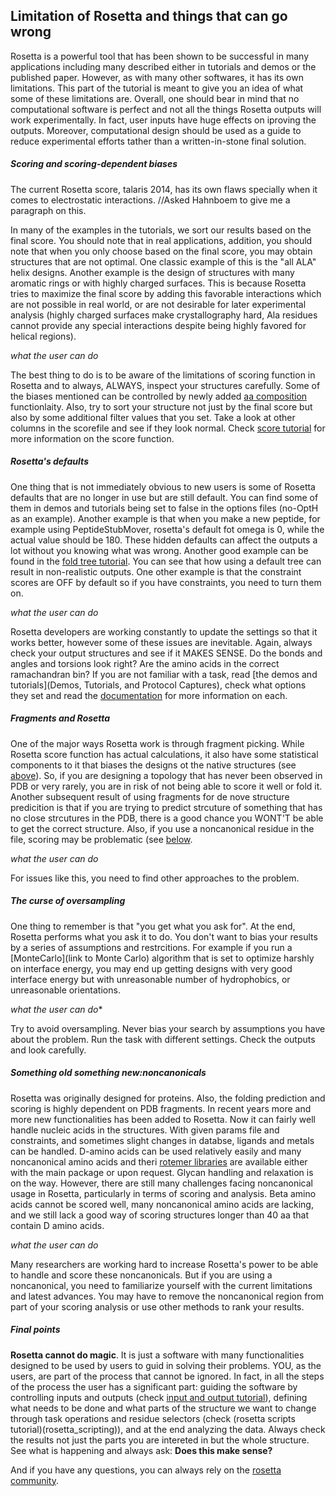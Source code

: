 ## Limitation of Rosetta and things that can go wrong

Rosetta is a powerful tool that has been shown to be successful in many applications including many described either in tutorials and demos or the published paper. However, as with many other softwares, it has its own limitations. This part of the tutorial is meant to give you an idea of what some of these limitations are. Overall, one should bear in mind that no computational software is perfect and not all the things Rosetta outputs will work experimentally. In fact, user inputs have huge effects on iproving the outputs. Moreover, computational design should be used as a guide to reduce experimental efforts tather than a written-in-stone final solution. 

##### Scoring and scoring-dependent biases

The current Rosetta score, talaris 2014, has its own flaws specially when it comes to electrostatic interactions. //Asked Hahnboem to give me a paragraph on this.

In many of the examples in the tutorials, we sort our results based on the final score. You should note that in real applications, addition, you should note that when you only choose based on the final score, you may obtain structures that are not optimal. One classic example of this is the "all ALA" helix designs. Another example is the design of structures with many aromatic rings or with highly charged surfaces. This is because Rosetta tries to maximize the final score by adding this favorable interactions which are not possible in real world, or are not desirable for later experimental analysis (highly charged surfaces make crystallography hard, Ala residues cannot provide any special interactions despite being highly favored for helical regions).

*what the user can do*

The best thing to do is to be aware of the limitations of scoring function in Rosetta and to always, ALWAYS, inspect your structures carefully. Some of the biases mentioned can be controlled by newly added [aa composition](https://www.rosettacommons.org/docs/latest/rosetta_basics/scoring/AACompositionEnergy) functionlaity. Also, try to sort your structure not just by the final score but also by some additional filter values that you set. Take a look at other columns in the scorefile and see if they look normal. Check [score tutorial](scoring) for more information on the score function.

##### Rosetta's defaults

One thing that is not immediately obvious to new users is some of Rosetta defaults that are no longer in use but are still default. You can find some of them in demos and tutorials being set to false in the options files (no-OptH as an example). Another example is that when you make a new peptide, for example using PeptideStubMover, rosetta's default fot omega is 0, while the actual value should be 180. These hidden defaults can affect the outputs a lot without you knowing what was wrong. Another good example can be found in the [fold tree tutorial](fold_tree.md). You can see that how using a default tree can result in non-realistic outputs. One other example is that the constraint scores are OFF by default so if you have constraints, you need to turn them on. 

*what the user can do*

Rosetta developers are working constantly to update the settings so that it works better, however some of these issues are inevitable. Again, always check your output structures and see if it MAKES SENSE. Do the bonds and angles and torsions look right? Are the amino acids in the correct ramachandran bin? If you are not familiar with a task, read [the demos and tutorials](Demos, Tutorials, and Protocol Captures), check what options they set and read the [documentation](https://www.rosettacommons.org/docs/latest/Home) for more information on each. 

##### Fragments and Rosetta

One of the major ways Rosetta work is through fragment picking. While Rosetta score function has actual calculations, it also have some statistical components to it that biases the designs ot the native structures (see [above]()). So, if you are designing a topology that has never been observed in PDB or very rarely, you are in risk of not being able to score it well or fold it. Another subsequent result of using fragments for de nove structure predicition is that if you are trying to predict strcuture of something that has no close strcutures in the PDB, there is a good chance you WONT'T be able to get the correct structure.
Also, if you use a noncanonical residue in the file, scoring may be problematic (see [below](#Soemthing_old_something_new:noncanonicals).

*what the user can do*

For issues like this, you need to find other approaches to the problem.

##### The curse of oversampling

One thing to remember is that "you get what you ask for". At the end, Rosetta performs what you ask it to do. You don't want to bias your results by a series of assumptions and restrcitions. For example if you run a [MonteCarlo](link to Monte Carlo) algorithm that is set to optimize harshly on interface energy, you may end up getting designs with very good interface energy but with unreasonable number of hydrophobics, or unreasonable orientations. 

*what the user can do**

Try to avoid oversampling. Never bias your search by assumptions you have about the problem. Run the task with different settings. Check the outputs and look carefully.

##### Something old something new:noncanonicals

Rosetta was originally designed for proteins. Also, the folding prediction and scoring is highly dependent on PDB fragments. In recent years more and more new functionalities has been added to Rosetta. Now it can fairly well handle nucleic acids in the structures. With given params file and constraints, and sometimes slight changes in databse, ligands and metals can be handled. D-amino acids can be used relatively easily and many noncanonical amino acids and theri [rotemer libraries](Optimizing_Sidechains_The_Packer) are available either with the main package or upon request. Glycan handling and relaxation is on the way. However, there are still many challenges facing noncanonical usage in Rosetta, particularly in terms of scoring and analysis. Beta amino acids cannot be scored well, many noncanonical amino acids are lacking, and we still lack a good way of scoring structures longer than 40 aa that contain D amino acids.

*what the user can do*

Many researchers are working hard to increase Rosetta's power to be able to handle and score these noncanonicals. But if you are using a noncanonical, you need to familiarize yourself with the current limitations and latest advances. You may have to remove the noncanonical region from part of your scoring analysis or use other methods to rank your results.

##### Final points

**Rosetta cannot do magic**. It is just a software with many functionalities designed to be used by users to guid in solving their problems. YOU, as the users, are part of the process that cannot be ignored. In fact, in all the steps of the process the user has a significant part: guiding the software by controlling inputs and outputs (check [input and output tutorial](input_and_output)), defining what needs to be done and what parts of the structure we want to change through task operations and residue selectors (check (rosetta scripts tutorial)(rosetta_scripting)), and at the end analyzing the data. Always check the results not just the parts you are intereted in but the whole structure. See what is happening and always ask: **Does this make sense?**

And if you have any questions, you can always rely on the [rosetta community](https://www.rosettacommons.org/support).
